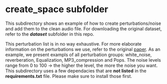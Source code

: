 # create_space subfolder

This subdirectory shows an example of how to create perturbations/noise and add them to the clean audio file. For downloading the original dataset, refer to the ***dataset*** subfolder in this repo.

This perturbation list is in no way exhaustive. For more elaborate information on the perturbations we use, refer to the original [paper](http://arxiv.org/abs/2001.04460). As an example, we present exampls of all perturbation groups: white_noise, reverberation, Equalization, MP3_compression and Pops. The noise levels range from 0 to 100 -> the higher the level, the more the noise you want.
This subdirectory uses a few dependacies that are **not listed** in the **requirements.txt** file. Please make sure to install those first. 
